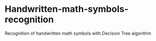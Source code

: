# Handwritten-math-symbols-recognition
Recognition of handwritten math symbols with Decision Tree algorithm
